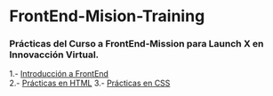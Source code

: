 # FrontEnd-Mision-Training  
### Prácticas del Curso a FrontEnd-Mission para Launch X en Innovacción Virtual.
1.- [Introducción a FrontEnd](https://github.com/ZaydelSenpai/FrontEnd-Mision-Training/tree/main/Pr%C3%A1ctica%201/)  
2.- [Prácticas en HTML](https://github.com/ZaydelSenpai/FrontEnd-Mision-Training/tree/main/Pr%C3%A1ctica%202/)
3.- [Prácticas en CSS](https://github.com/ZaydelSenpai/FrontEnd-Mision-Training/tree/main/Practica%203)
